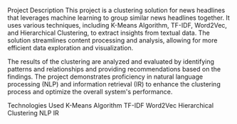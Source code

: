 Project Description
This project is a clustering solution for news headlines that leverages machine learning to group similar news headlines together. It uses various techniques, including K-Means Algorithm, TF-IDF, Word2Vec, and Hierarchical Clustering, to extract insights from textual data. The solution streamlines content processing and analysis, allowing for more efficient data exploration and visualization.

The results of the clustering are analyzed and evaluated by identifying patterns and relationships and providing recommendations based on the findings. The project demonstrates proficiency in natural language processing (NLP) and information retrieval (IR) to enhance the clustering process and optimize the overall system's performance.

Technologies Used
K-Means Algorithm
TF-IDF
Word2Vec
Hierarchical Clustering
NLP
IR
